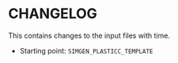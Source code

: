 # CHANGELOG

This contains changes to the input files with time.

- Starting point: `SIMGEN_PLASTICC_TEMPLATE`
